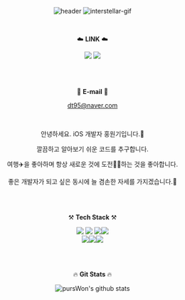 <div align="center">
  
![header](https://capsule-render.vercel.app/api?type=transparent&height=250&section=header&text=Hello%20it's%20pursWon&fontSize=80&fontColor=2A00FF&fontAlignY=20&desc=I'm%20iOS%20Developer&descAlignX=90&descAlignY=45&descAlign=70&descSize=30)
![interstellar-gif](https://github.com/pursWon/pursWon/assets/99719661/f2fb3a4a-f161-4397-90ee-28215d46fa01)


<br/>  
  
☁️ **LINK** ☁️

<a href="https://github.com/pursWon" target="_blank"><img src="https://img.shields.io/badge/gitHub-181717?style=for-the-badge&logo=GitHub&logoColor=white"/></a> <a href="https://duruduruhongs.tistory.com" target="_blank"> <img src="https://img.shields.io/badge/Blog-E60012?style=for-the-badge&logo=Tistory&logoColor=white"/></a>     

<br/><br/>
  
📧 **E-mail** 📧
  
dt95@naver.com
 
<br/>  

안녕하세요. iOS 개발자 홍원기입니다.🤝

깔끔하고 알아보기 쉬운 코드를 추구합니다.

여행✈️을 좋아하며 항상 새로운 것에 도전💪🏻하는 것을 좋아합니다.   

좋은 개발자가 되고 싶은 동시에 늘 겸손한 자세를 가지겠습니다.💙
  
<br/><br/>

⚒️ **Tech Stack** ⚒️
  
<img src="https://img.shields.io/badge/Swift-FC8019?style=for-the-badge&logo=Swift&logoColor=white"> <img src="https://img.shields.io/badge/ios-3EAAAF?style=for-the-badge&logo=ios&logoColor=white">
<img src="https://img.shields.io/badge/Jira-1D007F?style=for-the-badge&logo=Jira&logoColor=white"><img src="https://img.shields.io/badge/Firebase-A3193A?style=for-the-badge&logo=Firebase&logoColor=white">
<br>
<img src="https://img.shields.io/badge/Notion-1D007F?style=for-the-badge&color=white&logo=Notion&logoColor=black"><img src="https://img.shields.io/badge/Insomnia-A3193A?style=for-the-badge&color=purple&logo=Insomnia&logoColor=white"><img src="https://img.shields.io/badge/Realm-A3193A?style=for-the-badge&color=yellow&logo=Realm&logoColor=black">

<br/><br/>  
  
  
🔥 **Git Stats** 🔥
  
![pursWon's github stats](https://github-readme-stats.vercel.app/api?username=pursWon&show_icons=true)

</div>
